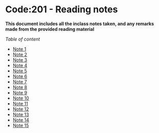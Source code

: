 # Code:201 - Reading notes 

**This document includes all the inclass notes taken, and any remarks made from the provided reading material**

*Table of content*
+ [Note 1](https://github.com/ghaithalaydi/reading-notes-201/blob/main/class-01.md)
+ [Note 2](https://github.com/ghaithalaydi/reading-notes-201/blob/main/class-02.md)
+ [Note 3](https://github.com/ghaithalaydi/reading-notes-201/blob/main/class-03.md)
+ [Note 4](https://github.com/ghaithalaydi/reading-notes-201/blob/main/class-04.md)
+ [Note 5](https://github.com/ghaithalaydi/reading-notes-201/blob/main/class-05.md)
+ [Note 6](https://github.com/ghaithalaydi/reading-notes-201/blob/main/class-06.md)
+ [Note 7](https://github.com/ghaithalaydi/reading-notes-201/blob/main/class-07.md)
+ [Note 8](https://github.com/ghaithalaydi/reading-notes-201/blob/main/class-08.md)
+ [Note 9](https://github.com/ghaithalaydi/reading-notes-201/blob/main/class-09.md)
+ [Note 10](https://github.com/ghaithalaydi/reading-notes-201/blob/main/class-10.md)
+ [Note 11](https://github.com/ghaithalaydi/reading-notes-201/blob/main/class-11.md)
+ [Note 12](https://github.com/ghaithalaydi/reading-notes-201/blob/main/class-12.md)
+ [Note 13](https://link1.github)
+ [Note 14](https://link1.github)
+ [Note 15](https://link1.github)

